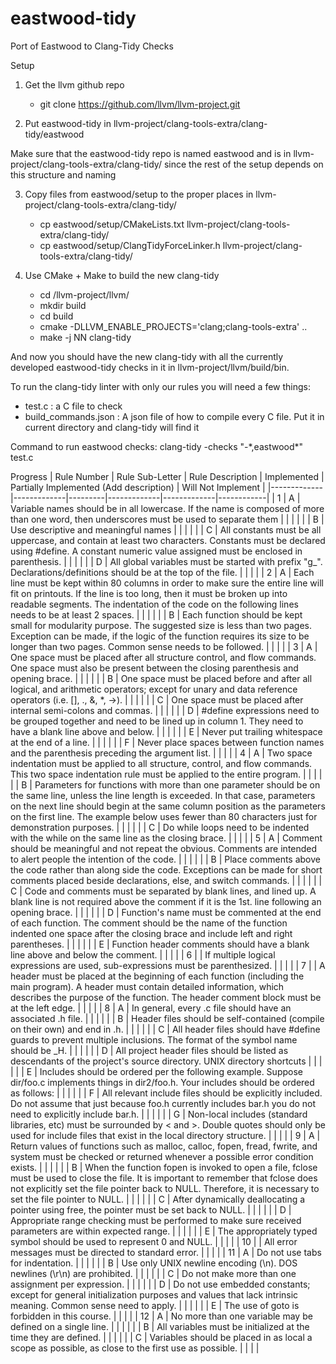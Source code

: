 # eastwood-tidy
Port of Eastwood to Clang-Tidy Checks

Setup

1. Get the llvm github repo
    - git clone https://github.com/llvm/llvm-project.git
    
2. Put eastwood-tidy in llvm-project/clang-tools-extra/clang-tidy/eastwood
    
Make sure that the eastwood-tidy repo is named eastwood and is in llvm-project/clang-tools-extra/clang-tidy/ since the rest of the setup depends on this structure and naming

3. Copy files from eastwood/setup to the proper places in llvm-project/clang-tools-extra/clang-tidy/
    - cp eastwood/setup/CMakeLists.txt llvm-project/clang-tools-extra/clang-tidy/
    - cp eastwood/setup/ClangTidyForceLinker.h llvm-project/clang-tools-extra/clang-tidy/
    
4. Use CMake + Make to build the new clang-tidy
    - cd /llvm-project/llvm/
    - mkdir build
    - cd build
    - cmake -DLLVM_ENABLE_PROJECTS='clang;clang-tools-extra' ..
    - make -j NN clang-tidy
    
And now you should have the new clang-tidy with all the currently developed eastwood-tidy checks in it in llvm-project/llvm/build/bin.

To run the clang-tidy linter with only our rules you will need a few things:
  - test.c : a C file to check
  - build_commands.json : A json file of how to compile every C file. Put it in current directory and clang-tidy will find it

Command to run eastwood checks:
  clang-tidy -checks "-\*,eastwood\*" test.c
  
Progress
| Rule Number | Rule Sub-Letter | Rule Description | Implemented | Partially Implemented (Add description) | Will Not Implement |
|-------------|-------------|---------|-------------|-------------|------------|
| 1 | A | Variable names should be in all lowercase. If the name is composed of more than one word, then underscores    must be used to separate them |  |  |  |
|  | B | Use descriptive and meaningful names |  |  |  |
|  | C | All constants must be all uppercase, and contain at least two characters. Constants must be declared using #define. A constant numeric value assigned must be enclosed in parenthesis. |  |  |  |
|  | D | All global variables must be started with prefix "g_". Declarations/definitions should be at the top of the file. |  |  |  |
| 2 | A | Each line must be kept within 80 columns in order to make sure the entire line will fit on printouts.  If the line is too long, then it must be broken up into readable segments. The indentation of the code on the following lines needs to be at least 2 spaces. |  |  |  |
|  | B | Each function should be kept small for modularity purpose. The suggested size is less than two pages. Exception can be made, if the logic of the function requires its size to be longer than two pages. Common sense needs to be followed. |  |  |  |
| 3 | A | One space must be placed after all structure control, and flow commands. One space must also be present between the closing parenthesis and opening brace. |  |  |  |
|  | B | One space must be placed before and after all logical, and arithmetic operators; except for unary and data reference operators (i.e. [], ., &, \*, ->). |  |  |  |
|  | C | One space must be placed after internal semi-colons and commas. |  |  |  |
|  | D | #define expressions need to be grouped together and need to be lined up in column 1. They need to have a blank line above and below. |  |  |  |
|  | E | Never put trailing whitespace at the end of a line. |  |  |  |
|  | F | Never place spaces between function names and the parenthesis preceding the argument list. |  |  |  |
| 4 | A | Two space indentation must be applied to all structure, control, and flow commands. This two space indentation rule must be applied to the entire program. |  |  |  |
|  | B | Parameters for functions with more than one parameter should be on the same line, unless the line length is exceeded. In that case, parameters on the next line should begin at the same column position as the parameters on the first line. The example below uses fewer than 80 characters just for demonstration purposes. |  |  |  |
|  | C | Do while loops need to be indented with the while on the same line as the closing brace. |  |  |  |
| 5 | A | Comment should be meaningful and not repeat the obvious. Comments are intended to alert people the intention of the code.   |  |  |  |
|  | B | Place comments above the code rather than along side the code. Exceptions can be made for short comments placed beside declarations, else, and switch commands. |  |  |  |
|  | C | Code and comments must be separated by blank lines, and lined up. A blank line is not required above the comment if it is the 1st. line following an opening brace. |  |  |  |
|  | D | Function's name must be commented at the end of each function. The comment should be the name of the function indented one space after the closing brace and include left and right parentheses. |  |  |  |
|  | E | Function header comments should have a blank line above and below the comment. |  |  |  |
| 6 |  | If multiple logical expressions are used, sub-expressions must be parenthesized. |  |  |  |
| 7 |  | A header must be placed at the beginning of each function (including the main program). A header must contain detailed information, which describes the purpose of the function. The header comment block must be at the left edge. |  |  |  |
| 8 | A | In general, every .c file should have an associated .h file. |  |  |  |
|  | B | Header files should be self-contained (compile on their own) and end in .h. |  |  |  |
|  | C | All header files should have #define guards to prevent multiple inclusions. The format of the symbol name should be \_H. |  |  |  |
|  | D | All project header files should be listed as descendants of the project's source directory. UNIX directory shortcuts  |  |  |  |
|  | E | Includes should be ordered per the following example. Suppose dir/foo.c implements things in dir2/foo.h. Your includes should be ordered as follows: |  |  |  |
|  | F | All relevant include files should be explicitly included. Do not assume that just because foo.h currently includes bar.h you do not need to explicitly include bar.h.
 |  |  |  |
|  | G | Non-local includes (standard libraries, etc) must be surrounded by < and >. Double quotes should only be used for include files that exist in the local directory structure. |  |  |  |
| 9 | A | Return values of functions such as malloc, calloc, fopen, fread, fwrite, and system must be checked or returned whenever a possible error condition exists. |  |  |  |
|  | B | When the function fopen is invoked to open a file, fclose must be used to close the file.  It is important to remember that fclose does not explicitly set the file pointer back to NULL. Therefore, it is necessary to set the file pointer to NULL. |  |  |  |
|  | C | After dynamically deallocating a pointer using free, the pointer must be set back to NULL. |  |  |  |
|  | D | Appropriate range checking must be performed to make sure received parameters are within expected range. |  |  |  |
|  | E | The appropriately typed symbol should be used to represent 0 and NULL. |  |  |  |
| 10 |  | All error messages must be directed to standard error. |  |  |  |
| 11 | A | Do not use tabs for indentation. |  |  |  |
|  | B | Use only UNIX newline encoding (\n). DOS newlines (\r\n) are prohibited. |  |  |  |
|  | C | Do not make more than one assignment per expression. |  |  |  |
|  | D | Do not use embedded constants; except for general initialization purposes and values that lack intrinsic meaning. Common sense need to apply. |  |  |  |
|  | E | The use of goto is forbidden in this course. |  |  |  |
| 12 | A | No more than one variable may be defined on a single line. |  |  |  |
|  | B | All variables must be initialized at the time they are defined. |  |  |  |
|  | C | Variables should be placed in as local a scope as possible, as close to the first use as possible. |  |  |  |
